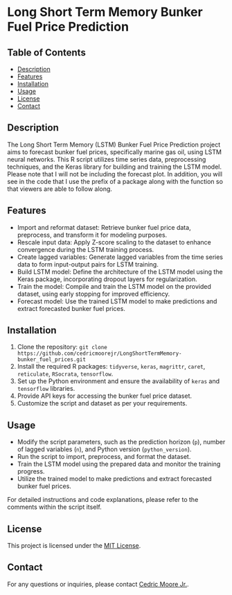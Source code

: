 # Long Short Term Memory Bunker Fuel Price Prediction

 <!-- ![Project Logo](logo.png) Replace logo.png with your project's logo file name -->

## Table of Contents

- [Description](#description)
- [Features](#features)
- [Installation](#installation)
- [Usage](#usage)
- [License](#license)
- [Contact](#contact)

## Description

The Long Short Term Memory (LSTM) Bunker Fuel Price Prediction project aims to forecast bunker fuel prices, specifically marine gas oil, using LSTM neural networks. This R script utilizes time series data, preprocessing techniques, and the Keras library for building and training the LSTM model. Please note that I will not be including the forecast plot. In addition, you will see in the code that I use the prefix of a package along with the function so that viewers are able to follow along. 

## Features

- Import and reformat dataset: Retrieve bunker fuel price data, preprocess, and transform it for modeling purposes.
- Rescale input data: Apply Z-score scaling to the dataset to enhance convergence during the LSTM training process.
- Create lagged variables: Generate lagged variables from the time series data to form input-output pairs for LSTM training.
- Build LSTM model: Define the architecture of the LSTM model using the Keras package, incorporating dropout layers for regularization.
- Train the model: Compile and train the LSTM model on the provided dataset, using early stopping for improved efficiency.
- Forecast model: Use the trained LSTM model to make predictions and extract forecasted bunker fuel prices.

## Installation

1. Clone the repository: `git clone https://github.com/cedricmoorejr/LongShortTermMemory-bunker_fuel_prices.git`
2. Install the required R packages: `tidyverse`, `keras`, `magrittr`, `caret`, `reticulate`, `RSocrata`, `tensorflow`.
3. Set up the Python environment and ensure the availability of `keras` and `tensorflow` libraries.
4. Provide API keys for accessing the bunker fuel price dataset.
5. Customize the script and dataset as per your requirements.

## Usage

- Modify the script parameters, such as the prediction horizon (`p`), number of lagged variables (`n`), and Python version (`python_version`).
- Run the script to import, preprocess, and format the dataset.
- Train the LSTM model using the prepared data and monitor the training progress.
- Utilize the trained model to make predictions and extract forecasted bunker fuel prices.

For detailed instructions and code explanations, please refer to the comments within the script itself.

## License

This project is licensed under the [MIT License](LICENSE.txt).

## Contact

For any questions or inquiries, please contact [Cedric Moore Jr.](mailto:cedricmoorejunior@outlook.com).
